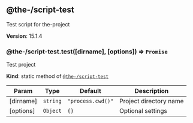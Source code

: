 <!--- Code generated by @the-/script-doc. DO NOT EDIT. -->

<a name="module_@the-/script-test"></a>

## @the-/script-test
Test script for the-project

**Version**: 15.1.4  
<a name="module_@the-/script-test.test"></a>

### @the-/script-test.test([dirname], [options]) ⇒ <code>Promise</code>
Test project

**Kind**: static method of [<code>@the-/script-test</code>](#module_@the-/script-test)  

| Param | Type | Default | Description |
| --- | --- | --- | --- |
| [dirname] | <code>string</code> | <code>&quot;process.cwd()&quot;</code> | Project directory name |
| [options] | <code>Object</code> | <code>{}</code> | Optional settings |

